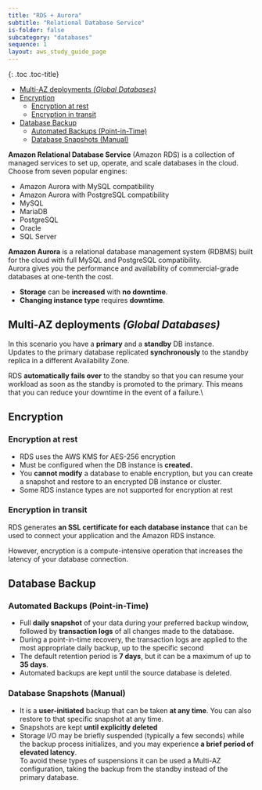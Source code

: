 ```yaml
---
title: "RDS + Aurora"
subtitle: "Relational Database Service"
is-folder: false
subcategory: "databases"
sequence: 1
layout: aws_study_guide_page
---
```


{: .toc .toc-title}
- [Multi-AZ deployments _(Global Databases)_](#multi-az-deployments-global-databases)
- [Encryption](#encryption)
  - [Encryption at rest](#encryption-at-rest)
  - [Encryption in transit](#encryption-in-transit)
- [Database Backup](#database-backup)
  - [Automated Backups (Point-in-Time) ](#automated-backups-point-in-time-)
  - [Database Snapshots (Manual)](#database-snapshots-manual)


**Amazon Relational Database Service** (Amazon RDS) is a collection of managed services to set up, operate, and scale databases in the cloud.  
Choose from seven popular engines:
- Amazon Aurora with MySQL compatibility
- Amazon Aurora with PostgreSQL compatibility
- MySQL
- MariaDB
- PostgreSQL
- Oracle
- SQL Server 

**Amazon Aurora** is a relational database management system (RDBMS) built for the cloud with full MySQL and PostgreSQL compatibility.  
Aurora gives you the performance and availability of commercial-grade databases at one-tenth the cost.

* **Storage** can be **increased** with **no downtime**.
* **Changing instance type** requires **downtime**.

## Multi-AZ deployments _(Global Databases)_

In this scenario you have a **primary** and a **standby** DB instance.\
Updates to the primary database replicated **synchronously** to the standby replica in a different Availability Zone.

RDS **automatically fails over** to the standby so that you can resume your workload as soon as the standby is promoted to the primary. This means that you can reduce your downtime in the event of a failure.\


## Encryption

### Encryption at rest

* RDS uses the AWS KMS for AES-256 encryption
* Must be configured when the DB instance is **created.**
* You **cannot modify** a database to enable encryption, but you can create a snapshot and restore to an encrypted DB instance or cluster.
* Some RDS instance types are not supported for encryption at rest

### Encryption in transit

&#x20;RDS generates **an SSL certificate for each database instance** that can be used to connect your application and the Amazon RDS instance.

However, encryption is a compute-intensive operation that increases the latency of your database connection.

## Database Backup

### Automated Backups (Point-in-Time)&#x20;

* Full **daily snapshot** of your data during your preferred backup window, followed by **transaction logs** of all changes made to the database.&#x20;
* During a point-in-time recovery, the transaction logs are applied to the most appropriate daily backup, up to the specific second
* The default retention period is **7 days**, but it can be a maximum of up to **35 days**.
* Automated backups are kept until the source database is deleted.

### Database Snapshots (Manual)

* It is a **user-initiated** backup that can be taken **at any time**. You can also restore to that specific snapshot at any time.
* Snapshots are kept **until explicitly deleted**
* Storage I/O may be briefly suspended (typically a few seconds) while the backup process initializes, and you may experience **a brief period of elevated latency**.\
  To avoid these types of suspensions it can be used a Multi-AZ configuration, taking the backup from the standby instead of the primary database.

